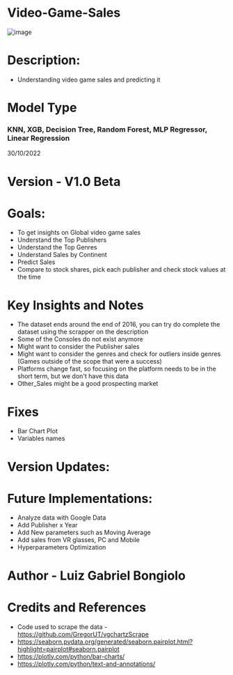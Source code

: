 # Video-Game-Sales
![image](https://user-images.githubusercontent.com/26913367/200947233-4f2a2f31-3507-4cb2-be49-5551b85cc0aa.png)

# Description:
- Understanding video game sales and predicting it

# Model Type 
### KNN, XGB, Decision Tree, Random Forest, MLP Regressor, Linear Regression
30/10/2022

# Version - V1.0 Beta


# Goals:
- To get insights on Global video game sales
- Understand the Top Publishers
- Understand the Top Genres
- Understand Sales by Continent 
- Predict Sales 
- Compare to stock shares, pick each publisher and check stock values at the time 



# Key Insights and Notes
- The dataset ends around the end of 2016, you can try do complete the dataset using the scrapper on the description 
- Some of the Consoles do not exist anymore
- Might want to consider the Publisher sales 
- Might want to consider the genres and check for outliers inside genres (Games outside of the scope that were a success)
- Platforms change fast, so focusing on the platform needs to be in the short term, but we don't have this data 
- Other_Sales might be a good prospecting market 


# Fixes
- Bar Chart Plot
- Variables names 



# Version Updates:
 


# Future Implementations: 
- Analyze data with Google Data 
- Add Publisher x Year
- Add New parameters such as Moving Average
- Add sales from VR glasses, PC and Mobile 
- Hyperparameters Optimization 


# Author - Luiz Gabriel Bongiolo

# Credits and References 
- Code used to scrape the data - https://github.com/GregorUT/vgchartzScrape
- https://seaborn.pydata.org/generated/seaborn.pairplot.html?highlight=pairplot#seaborn.pairplot
- https://plotly.com/python/bar-charts/
- https://plotly.com/python/text-and-annotations/


